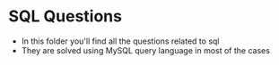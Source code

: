 # SQL Questions
- In this folder you'll find all the questions related to sql
- They are solved using MySQL query language in most of the cases
